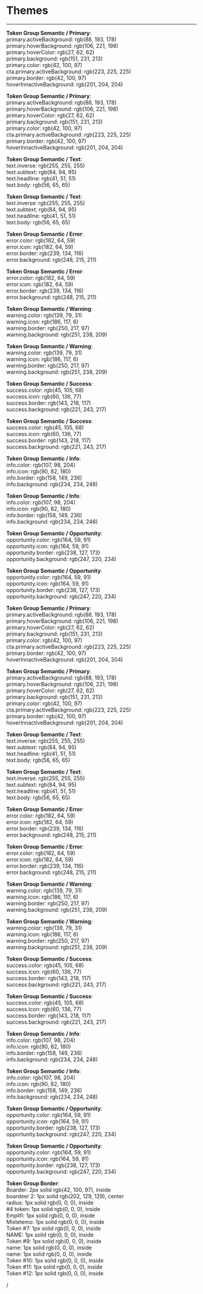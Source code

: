 
# Themes

---

  
**Token Group Semantic / Primary**:    
primary.activeBackground: rgb(88, 193, 178)  
primary.hoverBackground: rgb(106, 221, 198)  
primary.hoverColor: rgb(27, 62, 62)  
primary.background: rgb(151, 231, 213)  
primary.color: rgb(42, 100, 97)  
cta.primary.activeBackground: rgb(223, 225, 225)  
primary.border: rgb(42, 100, 97)  
hoverInnactiveBackground: rgb(201, 204, 204)  
  
  
**Token Group Semantic / Primary**:    
primary.activeBackground: rgb(88, 193, 178)  
primary.hoverBackground: rgb(106, 221, 198)  
primary.hoverColor: rgb(27, 62, 62)  
primary.background: rgb(151, 231, 213)  
primary.color: rgb(42, 100, 97)  
cta.primary.activeBackground: rgb(223, 225, 225)  
primary.border: rgb(42, 100, 97)  
hoverInnactiveBackground: rgb(201, 204, 204)  
  
  
**Token Group Semantic / Text**:    
text.inverse: rgb(255, 255, 255)  
text.subtext: rgb(84, 94, 95)  
text.headline: rgb(41, 51, 51)  
text.body: rgb(56, 65, 65)  
  
  
**Token Group Semantic / Text**:    
text.inverse: rgb(255, 255, 255)  
text.subtext: rgb(84, 94, 95)  
text.headline: rgb(41, 51, 51)  
text.body: rgb(56, 65, 65)  
  
  
**Token Group Semantic / Error**:    
error.color: rgb(182, 64, 59)  
error.icon: rgb(182, 64, 59)  
error.border: rgb(239, 134, 116)  
error.background: rgb(248, 215, 211)  
  
  
**Token Group Semantic / Error**:    
error.color: rgb(182, 64, 59)  
error.icon: rgb(182, 64, 59)  
error.border: rgb(239, 134, 116)  
error.background: rgb(248, 215, 211)  
  
  
**Token Group Semantic / Warning**:    
warning.color: rgb(139, 79, 31)  
warning.icon: rgb(186, 117, 6)  
warning.border: rgb(250, 217, 97)  
warning.background: rgb(251, 238, 209)  
  
  
**Token Group Semantic / Warning**:    
warning.color: rgb(139, 79, 31)  
warning.icon: rgb(186, 117, 6)  
warning.border: rgb(250, 217, 97)  
warning.background: rgb(251, 238, 209)  
  
  
**Token Group Semantic / Success**:    
success.color: rgb(45, 105, 68)  
success.icon: rgb(60, 136, 77)  
success.border: rgb(143, 218, 117)  
success.background: rgb(221, 243, 217)  
  
  
**Token Group Semantic / Success**:    
success.color: rgb(45, 105, 68)  
success.icon: rgb(60, 136, 77)  
success.border: rgb(143, 218, 117)  
success.background: rgb(221, 243, 217)  
  
  
**Token Group Semantic / Info**:    
info.color: rgb(107, 98, 204)  
info.icon: rgb(90, 82, 180)  
info.border: rgb(158, 149, 236)  
info.background: rgb(234, 234, 248)  
  
  
**Token Group Semantic / Info**:    
info.color: rgb(107, 98, 204)  
info.icon: rgb(90, 82, 180)  
info.border: rgb(158, 149, 236)  
info.background: rgb(234, 234, 248)  
  
  
**Token Group Semantic / Opportunity**:    
opportunity.color: rgb(164, 59, 91)  
opportunity.icon: rgb(164, 59, 91)  
opportunity.border: rgb(238, 127, 173)  
opportunity.background: rgb(247, 220, 234)  
  
  
**Token Group Semantic / Opportunity**:    
opportunity.color: rgb(164, 59, 91)  
opportunity.icon: rgb(164, 59, 91)  
opportunity.border: rgb(238, 127, 173)  
opportunity.background: rgb(247, 220, 234)  


  
**Token Group Semantic / Primary**:    
primary.activeBackground: rgb(88, 193, 178)  
primary.hoverBackground: rgb(106, 221, 198)  
primary.hoverColor: rgb(27, 62, 62)  
primary.background: rgb(151, 231, 213)  
primary.color: rgb(42, 100, 97)  
cta.primary.activeBackground: rgb(223, 225, 225)  
primary.border: rgb(42, 100, 97)  
hoverInnactiveBackground: rgb(201, 204, 204)  
  
  
**Token Group Semantic / Primary**:    
primary.activeBackground: rgb(88, 193, 178)  
primary.hoverBackground: rgb(106, 221, 198)  
primary.hoverColor: rgb(27, 62, 62)  
primary.background: rgb(151, 231, 213)  
primary.color: rgb(42, 100, 97)  
cta.primary.activeBackground: rgb(223, 225, 225)  
primary.border: rgb(42, 100, 97)  
hoverInnactiveBackground: rgb(201, 204, 204)  
  
  
**Token Group Semantic / Text**:    
text.inverse: rgb(255, 255, 255)  
text.subtext: rgb(84, 94, 95)  
text.headline: rgb(41, 51, 51)  
text.body: rgb(56, 65, 65)  
  
  
**Token Group Semantic / Text**:    
text.inverse: rgb(255, 255, 255)  
text.subtext: rgb(84, 94, 95)  
text.headline: rgb(41, 51, 51)  
text.body: rgb(56, 65, 65)  
  
  
**Token Group Semantic / Error**:    
error.color: rgb(182, 64, 59)  
error.icon: rgb(182, 64, 59)  
error.border: rgb(239, 134, 116)  
error.background: rgb(248, 215, 211)  
  
  
**Token Group Semantic / Error**:    
error.color: rgb(182, 64, 59)  
error.icon: rgb(182, 64, 59)  
error.border: rgb(239, 134, 116)  
error.background: rgb(248, 215, 211)  
  
  
**Token Group Semantic / Warning**:    
warning.color: rgb(139, 79, 31)  
warning.icon: rgb(186, 117, 6)  
warning.border: rgb(250, 217, 97)  
warning.background: rgb(251, 238, 209)  
  
  
**Token Group Semantic / Warning**:    
warning.color: rgb(139, 79, 31)  
warning.icon: rgb(186, 117, 6)  
warning.border: rgb(250, 217, 97)  
warning.background: rgb(251, 238, 209)  
  
  
**Token Group Semantic / Success**:    
success.color: rgb(45, 105, 68)  
success.icon: rgb(60, 136, 77)  
success.border: rgb(143, 218, 117)  
success.background: rgb(221, 243, 217)  
  
  
**Token Group Semantic / Success**:    
success.color: rgb(45, 105, 68)  
success.icon: rgb(60, 136, 77)  
success.border: rgb(143, 218, 117)  
success.background: rgb(221, 243, 217)  
  
  
**Token Group Semantic / Info**:    
info.color: rgb(107, 98, 204)  
info.icon: rgb(90, 82, 180)  
info.border: rgb(158, 149, 236)  
info.background: rgb(234, 234, 248)  
  
  
**Token Group Semantic / Info**:    
info.color: rgb(107, 98, 204)  
info.icon: rgb(90, 82, 180)  
info.border: rgb(158, 149, 236)  
info.background: rgb(234, 234, 248)  
  
  
**Token Group Semantic / Opportunity**:    
opportunity.color: rgb(164, 59, 91)  
opportunity.icon: rgb(164, 59, 91)  
opportunity.border: rgb(238, 127, 173)  
opportunity.background: rgb(247, 220, 234)  
  
  
**Token Group Semantic / Opportunity**:    
opportunity.color: rgb(164, 59, 91)  
opportunity.icon: rgb(164, 59, 91)  
opportunity.border: rgb(238, 127, 173)  
opportunity.background: rgb(247, 220, 234)  


  
**Token Group Border**:    
Boarder: 2px solid rgb(42, 100, 97), inside  
boardeer 2: 1px solid rgb(202, 129, 129), center  
radius: 1px solid rgb(0, 0, 0), inside  
#4 token: 1px solid rgb(0, 0, 0), inside  
Emplifi: 1px solid rgb(0, 0, 0), inside  
Mistetemo: 1px solid rgb(0, 0, 0), inside  
Token #7: 1px solid rgb(0, 0, 0), inside  
NAME: 1px solid rgb(0, 0, 0), inside  
Token #9: 1px solid rgb(0, 0, 0), inside  
name: 1px solid rgb(0, 0, 0), inside  
name: 1px solid rgb(0, 0, 0), inside  
Token #10: 1px solid rgb(0, 0, 0), inside  
Token #11: 1px solid rgb(0, 0, 0), inside  
Token #12: 1px solid rgb(0, 0, 0), inside  


/